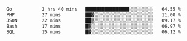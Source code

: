<!--START_SECTION:waka-->

```txt
Go           2 hrs 40 mins   ████████████████░░░░░░░░░   64.55 %
PHP          27 mins         ██▓░░░░░░░░░░░░░░░░░░░░░░   11.00 %
JSON         22 mins         ██▒░░░░░░░░░░░░░░░░░░░░░░   09.17 %
Bash         17 mins         █▓░░░░░░░░░░░░░░░░░░░░░░░   06.97 %
SQL          15 mins         █▓░░░░░░░░░░░░░░░░░░░░░░░   06.12 %
```

<!--END_SECTION:waka-->

